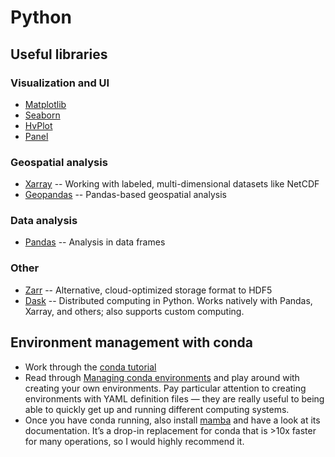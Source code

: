 # Python

## Useful libraries

### Visualization and UI

- [Matplotlib](https://matplotlib.org/)
- [Seaborn](https://seaborn.pydata.org/)
- [HvPlot](https://hvplot.holoviz.org/)
- [Panel](https://panel.holoviz.org/)

### Geospatial analysis

- [Xarray](http://xarray.pydata.org/en/stable/) -- Working with labeled, multi-dimensional datasets like NetCDF 
- [Geopandas](https://geopandas.org/) -- Pandas-based geospatial analysis

### Data analysis

- [Pandas](https://pandas.pydata.org/) -- Analysis in data frames

### Other

- [Zarr](https://zarr.readthedocs.io/en/stable/) -- Alternative, cloud-optimized storage format to HDF5
- [Dask](https://docs.dask.org/en/latest/) -- Distributed computing in Python. Works natively with Pandas, Xarray, and others; also supports custom computing. 

## Environment management with conda

- Work through the [conda tutorial][conda-tutorial]
- Read through [Managing conda environments][conda] and play around with creating your own environments. Pay particular attention to creating environments with YAML definition files — they are really useful to being able to quickly get up and running different computing systems.
- Once you have conda running, also install [mamba][mamba] and have a look at its documentation. It’s a drop-in replacement for conda that is >10x faster for many operations, so I would highly recommend it.

[conda-tutorial]: https://conda.io/projects/conda/en/latest/user-guide/getting-started.html
[conda]: https://conda.io/projects/conda/en/latest/user-guide/tasks/manage-environments.html
[mamba]: https://github.com/mamba-org/mamba#installation
